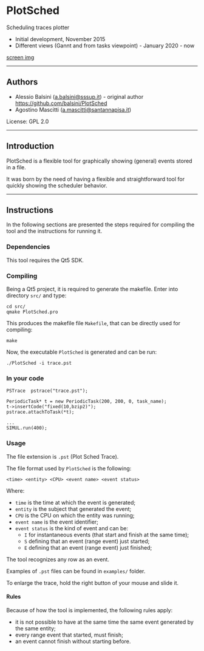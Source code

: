# PlotSched

Scheduling traces plotter

* Initial development, November 2015
* Different views (Gannt and from tasks viewpoint) - January 2020 - now

[screen img](screens/screen_bl_0.png)

----
## Authors

* Alessio Balsini (a.balsini@sssup.it) - original author
	https://github.com/balsini/PlotSched
* Agostino Mascitti (a.mascitti@santannapisa.it)

License: GPL 2.0

----
## Introduction

PlotSched is a flexible tool for graphically showing (general) events stored in a file.

It was born by the need of having a flexible and straightforward tool for quickly showing the scheduler behavior.

----

## Instructions

In the following sections are presented the steps required for compiling the tool and the instructions for running it.

### Dependencies

This tool requires the Qt5 SDK.

### Compiling

Being a Qt5 project, it is required to generate the makefile.
Enter into directory `src/` and type:

```
cd src/
qmake PlotSched.pro
```

This produces the makefile file `Makefile`, that can be directly used for compiling:

```
make
```

Now, the executable `PlotSched` is generated and can be run:

```
./PlotSched -i trace.pst
```

### In your code

```
PSTrace  pstrace("trace.pst");

PeriodicTask* t = new PeriodicTask(200, 200, 0, task_name);
t->insertCode("fixed(10,bzip2)");
pstrace.attachToTask(*t);

...
SIMUL.run(400);
```

### Usage

The file extension is `.pst` (Plot Sched Trace).

The file format used by `PlotSched` is the following:

```
<time> <entity> <CPU> <event name> <event status>
```

Where:
* `time` is the time at which the event is generated;
* `entity` is the subject that generated the event;
* `CPU` is the CPU on which the entity was running;
* `event name` is the event identifier;
* `event status` is the kind of event and can be:
  * `I` for instantaneous events (that start and finish at the same time);
  * `S` defining that an event (range event) just started;
  * `E` defining that an event (range event) just finished;

The tool recognizes any row as an event.

Examples of `.pst` files can be found in `examples/` folder.


To enlarge the trace, hold the right button of your mouse and slide it.

#### Rules

Because of how the tool is implemented, the following rules apply:
* it is not possible to have at the same time the same event generated by the same entity;
* every range event that started, must finish;
* an event cannot finish without starting before.
